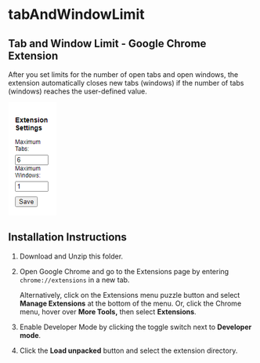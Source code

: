 # tabAndWindowLimit


## Tab and Window Limit - Google Chrome Extension

After you set limits for the number of open tabs and open windows, the extension automatically closes new tabs (windows) if the number of tabs (windows) reaches the user-defined value.

![Screenshot](tabAndWindowLimit.png)

## Installation Instructions

1.   Download and Unzip this folder.
2.   Open Google Chrome and go to the Extensions page by entering `chrome://extensions` in a new tab.
    
       Alternatively, click on the Extensions menu puzzle button and select **Manage Extensions** at the bottom of the menu.
       Or, click the Chrome menu, hover over **More Tools,** then select **Extensions**.
2.  Enable Developer Mode by clicking the toggle switch next to **Developer mode**.
    
3.  Click the **Load unpacked** button and select the extension directory.

